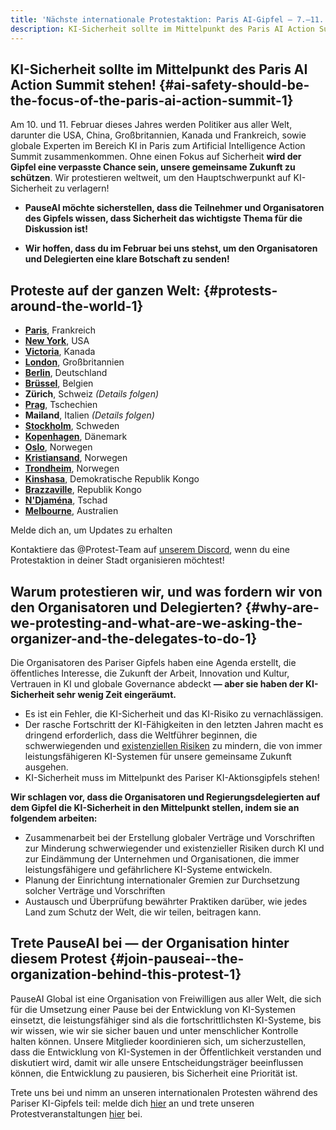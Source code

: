 ```yaml
---
title: 'Nächste internationale Protestaktion: Paris AI-Gipfel — 7.–11. Februar'
description: KI-Sicherheit sollte im Mittelpunkt des Paris AI Action Summit stehen!
---
```

<script>
    import LumaSignup from '$lib/components/LumaSignup.svelte'
</script>

## KI-Sicherheit sollte im Mittelpunkt des Paris AI Action Summit stehen! {#ai-safety-should-be-the-focus-of-the-paris-ai-action-summit-1}

Am 10. und 11. Februar dieses Jahres werden Politiker aus aller Welt, darunter die USA, China, Großbritannien, Kanada und Frankreich, sowie globale Experten im Bereich KI in Paris zum Artificial Intelligence Action Summit zusammenkommen. Ohne einen Fokus auf Sicherheit **wird der Gipfel eine verpasste Chance sein, unsere gemeinsame Zukunft zu schützen**. Wir protestieren weltweit, um den Hauptschwerpunkt auf KI-Sicherheit zu verlagern!

- **PauseAI möchte sicherstellen, dass die Teilnehmer und Organisatoren des Gipfels wissen, dass Sicherheit das wichtigste Thema für die Diskussion ist!**

- **Wir hoffen, dass du im Februar bei uns stehst, um den Organisatoren und Delegierten eine klare Botschaft zu senden!**

## Proteste auf der ganzen Welt: {#protests-around-the-world-1}

- [**Paris**](https://lu.ma/vo3354ab), Frankreich
- [**New York**](https://lu.ma/user/pauseainyc), USA
- [**Victoria**](https://lu.ma/azbyo7ik), Kanada
- [**London**](https://lu.ma/0h69asxw), Großbritannien
- [**Berlin**](https://lu.ma/7sjdot1d), Deutschland
- [**Brüssel**](https://lu.ma/sudbttnx), Belgien
- **Zürich**, Schweiz _(Details folgen)_
- [**Prag**](https://lu.ma/6t4fmgw0), Tschechien
- **Mailand**, Italien _(Details folgen)_
- [**Stockholm**](https://www.facebook.com/events/1844597859610851), Schweden
- [**Kopenhagen**](https://fb.me/e/6kJob0cvU), Dänemark
- [**Oslo**](https://lu.ma/iazbqzr1), Norwegen
- [**Kristiansand**](https://lu.ma/kla08ott), Norwegen
- [**Trondheim**](https://lu.ma/w5cxxfuq), Norwegen
- [**Kinshasa**](https://lu.ma/9l5fif4e), Demokratische Republik Kongo
- [**Brazzaville**](https://lu.ma/jhhimjt3), Republik Kongo
- [**N'Djaména**](https://lu.ma/amtxwy69), Tschad
- [**Melbourne**](https://lu.ma/hnzqf46d), Australien

<LumaSignup eventId="evt-OEM90n9MAvb8JTx">
    Melde dich an, um Updates zu erhalten
</LumaSignup>

Kontaktiere das @Protest-Team auf [unserem Discord](https://discord.gg/9MN5yhNR3K), wenn du eine Protestaktion in deiner Stadt organisieren möchtest!

## Warum protestieren wir, und was fordern wir von den Organisatoren und Delegierten? {#why-are-we-protesting-and-what-are-we-asking-the-organizer-and-the-delegates-to-do-1}

Die Organisatoren des Pariser Gipfels haben eine Agenda erstellt, die öffentliches Interesse, die Zukunft der Arbeit, Innovation und Kultur, Vertrauen in KI und globale Governance abdeckt **— aber sie haben der KI-Sicherheit sehr wenig Zeit eingeräumt.**

- Es ist ein Fehler, die KI-Sicherheit und das KI-Risiko zu vernachlässigen.
- Der rasche Fortschritt der KI-Fähigkeiten in den letzten Jahren macht es dringend erforderlich, dass die Weltführer beginnen, die schwerwiegenden und [existenziellen Risiken](https://www.safe.ai/work/statement-on-ai-risk) zu mindern, die von immer leistungsfähigeren KI-Systemen für unsere gemeinsame Zukunft ausgehen.
- KI-Sicherheit muss im Mittelpunkt des Pariser KI-Aktionsgipfels stehen!

**Wir schlagen vor, dass die Organisatoren und Regierungsdelegierten auf dem Gipfel die KI-Sicherheit in den Mittelpunkt stellen, indem sie an folgendem arbeiten:**

- Zusammenarbeit bei der Erstellung globaler Verträge und Vorschriften zur Minderung schwerwiegender und existenzieller Risiken durch KI und zur Eindämmung der Unternehmen und Organisationen, die immer leistungsfähigere und gefährlichere KI-Systeme entwickeln.
- Planung der Einrichtung internationaler Gremien zur Durchsetzung solcher Verträge und Vorschriften
- Austausch und Überprüfung bewährter Praktiken darüber, wie jedes Land zum Schutz der Welt, die wir teilen, beitragen kann.

## Trete PauseAI bei — der Organisation hinter diesem Protest {#join-pauseai--the-organization-behind-this-protest-1}

PauseAI Global ist eine Organisation von Freiwilligen aus aller Welt, die sich für die Umsetzung einer Pause bei der Entwicklung von KI-Systemen einsetzt, die leistungsfähiger sind als die fortschrittlichsten KI-Systeme, bis wir wissen, wie wir sie sicher bauen und unter menschlicher Kontrolle halten können.
Unsere Mitglieder koordinieren sich, um sicherzustellen, dass die Entwicklung von KI-Systemen in der Öffentlichkeit verstanden und diskutiert wird, damit wir alle unsere Entscheidungsträger beeinflussen können, die Entwicklung zu pausieren, bis Sicherheit eine Priorität ist.

Trete uns bei und nimm an unseren internationalen Protesten während des Pariser KI-Gipfels teil: melde dich [hier](https://pauseai.info/join) an und trete unseren Protestveranstaltungen [hier](https://lu.ma/PauseAI) bei.